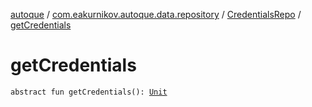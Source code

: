 [autoque](../../index.md) / [com.eakurnikov.autoque.data.repository](../index.md) / [CredentialsRepo](index.md) / [getCredentials](./get-credentials.md)

# getCredentials

`abstract fun getCredentials(): `[`Unit`](https://kotlinlang.org/api/latest/jvm/stdlib/kotlin/-unit/index.html)